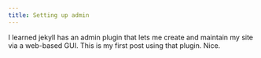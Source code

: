 ```yaml
---
title: Setting up admin
---
```


I learned jekyll has an admin plugin that lets me create and maintain my site via a web-based GUI. This is my first post using that plugin. Nice.
